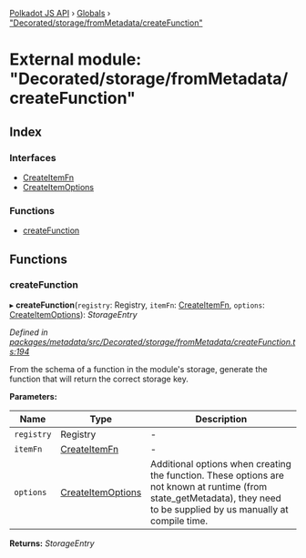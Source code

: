 [Polkadot JS API](../README.md) › [Globals](../globals.md) › ["Decorated/storage/fromMetadata/createFunction"](_decorated_storage_frommetadata_createfunction_.md)

# External module: "Decorated/storage/fromMetadata/createFunction"

## Index

### Interfaces

* [CreateItemFn](../interfaces/_decorated_storage_frommetadata_createfunction_.createitemfn.md)
* [CreateItemOptions](../interfaces/_decorated_storage_frommetadata_createfunction_.createitemoptions.md)

### Functions

* [createFunction](_decorated_storage_frommetadata_createfunction_.md#createfunction)

## Functions

###  createFunction

▸ **createFunction**(`registry`: Registry, `itemFn`: [CreateItemFn](../interfaces/_decorated_storage_frommetadata_createfunction_.createitemfn.md), `options`: [CreateItemOptions](../interfaces/_decorated_storage_frommetadata_createfunction_.createitemoptions.md)): *StorageEntry*

*Defined in [packages/metadata/src/Decorated/storage/fromMetadata/createFunction.ts:194](https://github.com/polkadot-js/api/blob/f67c435378/packages/metadata/src/Decorated/storage/fromMetadata/createFunction.ts#L194)*

From the schema of a function in the module's storage, generate the function
that will return the correct storage key.

**Parameters:**

Name | Type | Description |
------ | ------ | ------ |
`registry` | Registry | - |
`itemFn` | [CreateItemFn](../interfaces/_decorated_storage_frommetadata_createfunction_.createitemfn.md) | - |
`options` | [CreateItemOptions](../interfaces/_decorated_storage_frommetadata_createfunction_.createitemoptions.md) | Additional options when creating the function. These options are not known at runtime (from state_getMetadata), they need to be supplied by us manually at compile time.  |

**Returns:** *StorageEntry*
